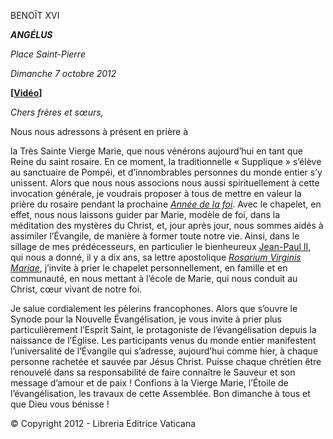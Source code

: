 BENOÎT XVI

***ANGÉLUS***

*Place Saint-Pierre*

*Dimanche 7 octobre 2012*

**\[****[Vidéo](https://www.youtube.com/watch?v=4iVeiMvKaxU&list=PLC9tK3J1RlaZGkT-qS3F021VSzUv-YuwO&index=21&ab_channel=TheVatican-Archive)****\]**

*Chers frères et sœurs,*

Nous nous adressons à présent en prière à

la Très Sainte
Vierge Marie, que nous vénérons aujourd’hui en tant que Reine du saint rosaire. En ce moment, la traditionnelle « Supplique » s’élève au sanctuaire de Pompéi, et d’innombrables personnes du monde entier s’y unissent. Alors que nous nous associons nous aussi spirituellement à cette invocation générale, je voudrais proposer à tous de mettre en valeur la prière du rosaire pendant la prochaine *[Année de la foi](http://www.vatican.va/special/annus_fidei/index_fr.htm)*. Avec le chapelet, en effet, nous nous laissons guider par Marie, modèle de foi, dans la méditation des mystères du Christ, et, jour après jour, nous sommes aidés à assimiler l’Évangile, de manière à former toute notre vie. Ainsi, dans le sillage de mes prédécesseurs, en particulier le bienheureux [Jean-Paul II](http://w2.vatican.va/content/john-paul-ii/fr.html), qui nous a donné, il y a dix ans, sa lettre apostolique *[Rosarium Virginis Mariae](http://w2.vatican.va/content/john-paul-ii/fr/apost_letters/2002/documents/hf_jp-ii_apl_20021016_rosarium-virginis-mariae.html)*, j’invite à prier le chapelet personnellement, en famille et en communauté, en nous mettant à l’école de Marie, qui nous conduit au Christ, cœur vivant de notre foi.

Je salue cordialement les pèlerins francophones. Alors que s’ouvre le Synode pour la Nouvelle Évangélisation, je vous invite à prier plus particulièrement l’Esprit Saint, le protagoniste de l’évangélisation depuis la naissance de l’Église. Les participants venus du monde entier manifestent l’universalité de l’Évangile qui s’adresse, aujourd’hui comme hier, à chaque personne rachetée et sauvée par Jésus Christ. Puisse chaque chrétien être renouvelé dans sa responsabilité de faire connaître le Sauveur et son message d’amour et de paix ! Confions à la Vierge Marie, l’Étoile de l’évangélisation, les travaux de cette Assemblée. Bon dimanche à tous et que Dieu vous bénisse !

© Copyright 2012 - Libreria Editrice Vaticana